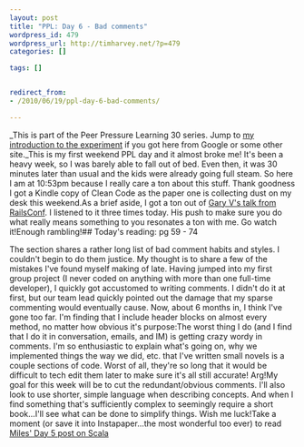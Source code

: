 ```yaml
--- 
layout: post
title: "PPL: Day 6 - Bad comments"
wordpress_id: 479
wordpress_url: http://timharvey.net/?p=479
categories: []

tags: []


redirect_from:
- /2010/06/19/ppl-day-6-bad-comments/

---
```

_This is part of the Peer Pressure Learning 30 series. Jump to [my introduction to the experiment](http://timharvey.net/2010/06/11/peer-pressure-learning-experiment/) if you got here from Google or some other site._This is my first weekend PPL day and it almost broke me! It's been a heavy week, so I was barely able to fall out of bed. Even then, it was 30 minutes later than usual and the kids were already going full steam. So here I am at 10:53pm because I really care a ton about this stuff. Thank goodness I got a Kindle copy of Clean Code as the paper one is collecting dust on my desk this weekend.As a brief aside, I got a ton out of [Gary V's talk from RailsConf](http://garyvaynerchuk.com/post/688601116/railsconf-2010-keynote). I listened to it three times today. His push to make sure you do what really means something to you resonates a ton with me. Go watch it!Enough rambling!## Today's reading: pg 59 - 74

The section shares a rather long list of bad comment habits and styles. I couldn't begin to do them justice. My thought is to share a few of the mistakes I've found myself making of late. Having jumped into my first group project (I never coded on anything with more than one full-time developer), I quickly got accustomed to writing comments. I didn't do it at first, but our team lead quickly pointed out the damage that my sparse commenting would eventually cause. Now, about 6 months in, I think I've gone too far. I'm finding that I include header blocks on almost every method, no matter how obvious it's purpose:<script src="http://pastie.org/1012008.js"></script>The worst thing I do (and I find that I do it in conversation, emails, and IM) is getting crazy wordy in comments. I'm so enthusiastic to explain what's going on, why we implemented things the way we did, etc. that I've written small novels is a couple sections of code. Worst of all, they're so long that it would be difficult to tech edit them later to make sure it's all still accurate! Arg!My goal for this week will be to cut the redundant/obvious comments. I'll also look to use shorter, simple language when describing concepts. And when I find something that's sufficiently complex to seemingly require a short book...I'll see what can be done to simplify things. Wish me luck!Take a moment (or save it into Instapaper...the most wonderful too ever) to read [Miles' Day 5 post on Scala](http://mileszs.com/blog/2010/06/18/ppl-30-day-5-scala.html)

